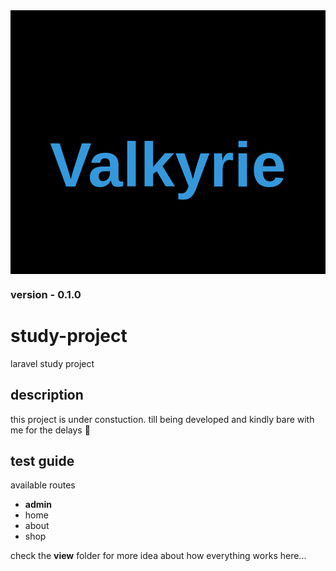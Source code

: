 <!-- Valkyrie Title in a Creative, Large Style -->

<div style="text-align: center; padding: 50px; background: black;">
  <h1 style="font-size: 100px; font-weight: bold; font-family: 'Arial', sans-serif; color: #3498db;">
    Valkyrie
  </h1>
</div>

### **version** - 0.1.0

# study-project

laravel study project

## description

this project is under constuction. till being developed and kindly bare with me for the delays 🥲

## test guide

available routes

-   **admin**
-   home
-   about
-   shop


check the **view** folder for more idea about how everything works here...